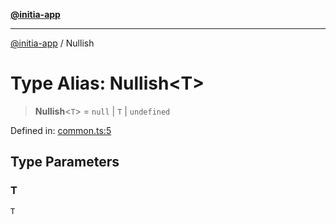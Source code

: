 [**@initia-app**](../types.md)

***

[@initia-app](../types.md) / Nullish

# Type Alias: Nullish\<T\>

> **Nullish**\<`T`\> = `null` \| `T` \| `undefined`

Defined in: [common.ts:5](https://github.com/hanwong/app-v2/blob/81e68e88090ddc2ab26b9b4b48b4c48725303c75/app/types/common.ts#L5)

## Type Parameters

### T

`T`
